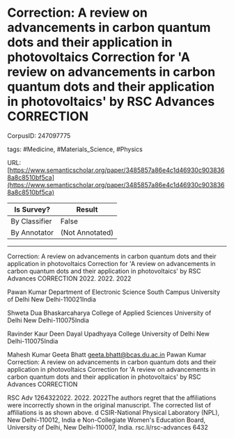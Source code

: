 # Correction: A review on advancements in carbon quantum dots and their application in photovoltaics Correction for 'A review on advancements in carbon quantum dots and their application in photovoltaics' by RSC Advances CORRECTION

CorpusID: 247097775
 
tags: #Medicine, #Materials_Science, #Physics

URL: [https://www.semanticscholar.org/paper/3485857a86e4c1d46930c9038368a8c8510bf5ca](https://www.semanticscholar.org/paper/3485857a86e4c1d46930c9038368a8c8510bf5ca)
 
| Is Survey?        | Result          |
| ----------------- | --------------- |
| By Classifier     | False |
| By Annotator      | (Not Annotated) |

---

Correction: A review on advancements in carbon quantum dots and their application in photovoltaics Correction for 'A review on advancements in carbon quantum dots and their application in photovoltaics' by RSC Advances CORRECTION
2022. 2022. 2022

Pawan Kumar 
Department of Electronic Science
South Campus University of Delhi
New Delhi-110021India

Shweta Dua 
Bhaskarcaharya College of Applied Sciences
University of Delhi
New Delhi-110075India

Ravinder Kaur 
Deen Dayal Upadhyaya College
University of Delhi
New Delhi-110075India

Mahesh Kumar 
Geeta Bhatt geeta.bhatt@bcas.du.ac.in 
Pawan Kumar 
Correction: A review on advancements in carbon quantum dots and their application in photovoltaics Correction for 'A review on advancements in carbon quantum dots and their application in photovoltaics' by RSC Advances CORRECTION

RSC Adv
1264322022. 2022. 2022The authors regret that the affiliations were incorrectly shown in the original manuscript. The corrected list of affiliations is as shown above. d CSIR-National Physical Laboratory (NPL), New Delhi-110012, India e Non-Collegiate Women's Education Board, University of Delhi, New Delhi-110007, India. rsc.li/rsc-advances 6432